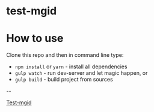 # test-mgid

# How to use

Clone this repo and then in command line type:

* `npm install` or `yarn` - install all dependencies
* `gulp watch` - run dev-server and let magic happen, or
* `gulp build` - build project from sources

--

<a href="https://yuriihavryliuk.github.io/test-mgid/docs">Test-mgid</a>

